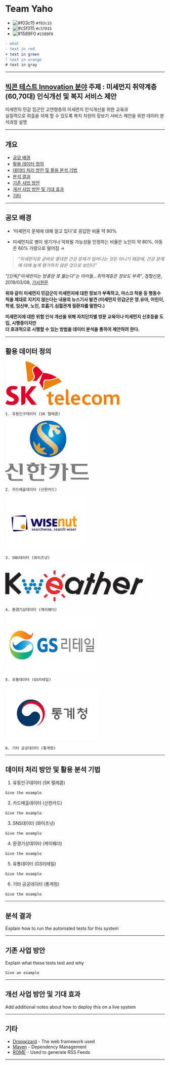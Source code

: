 # Team Yaho  

  
  
- ![#f03c15](https://placehold.it/15/f03c15/000000?text=+) `#f03c15`
- ![#c5f015](https://placehold.it/15/c5f015/000000?text=+) `#c5f015`
- ![#1589F0](https://placehold.it/15/1589F0/000000?text=+) `#1589F0`

```diff
- what
- text in red
+ text in green
! text in orange
# text in gray
```
  
---
  
## [빅콘 테스트 Innovation 분야](https://www.bigcontest.or.kr/points/content.php#ct04 ) 주제 : 미세먼지 취약계층(60,70대) 인식개선 및 복지 서비스 제안  
미세먼지 민감 집군인 고연령층의 미세먼지 인식개선을 위한 교육과   
실질적으로 외출을 자제 할 수 있도록 복지 차원의 장보기 서비스 제안을 위한 데이터 분석과정 설명  

---  
  
## 개요
* [공모 배경](#공모-배경)
* [활용 데이터 정의](#활용-데이터-정의)
* [데이터 처리 방안 및 활용 분석 기법](#데이터-처리-방안-및-활용-분석-기법)
* [분석 결과](#분석-결과)
* [기존 사업 방안](#기존-사업-방안)
* [개선 사업 방안 및 기대 효과](#개선-사업-방안-및-기대-효과)
* [기타](#기타)
---
  
## 공모 배경
- ‘미세먼지 문제에 대해 알고 있다’로 응답한 비율 약 90%

- 미세먼지로 병이 생기거나 악화될 가능성을 인정하는 비율은 노인이 약 80%, 아동은 60% 가량으로 떨어짐 &rightarrow;  
> *“미세먼지로 곧바로 중대한 건강 문제가 일어나는 것은 아니기 때문에, 건강 문제에 대해 높게 평가하지 않은 것으로 보인다”*  
  
*"[단독]“미세먼지는 방충망 못 뚫는다”는 아이들…취약계층은 정보도 부족"*,  경향신문,  2019/03/08, [기사원문](https://www.msn.com/ko-kr/news/national/%EB%8B%A8%EB%8F%85%E2%80%9C%EB%AF%B8%EC%84%B8%EB%A8%BC%EC%A7%80%EB%8A%94-%EB%B0%A9%EC%B6%A9%EB%A7%9D-%EB%AA%BB-%EB%9A%AB%EB%8A%94%EB%8B%A4%E2%80%9D%EB%8A%94-%EC%95%84%EC%9D%B4%EB%93%A4%E2%80%A6%EC%B7%A8%EC%95%BD%EA%B3%84%EC%B8%B5%EC%9D%80-%EC%A0%95%EB%B3%B4%EB%8F%84-%EB%B6%80%EC%A1%B1/ar-BBUvxkA#page=2)
  
**위와 같이 미세먼지 민감군이 미세먼지에 대한 정보가 부족하고, 마스크 착용 등 행동수칙을 제대로 지키지 않는다는 내용의 뉴스기사 발견 
(미세먼지 민감군은 영.유아, 어린이, 학생, 임신부, 노인, 호흡기.심혈관계 질환자를 말한다.)**  
  
**미세먼지에 대한 위험 인식 개선을 위해 자치단치별 방문 교육이나 미세먼지 신호등을 도입, 시행중이지만   
더 효과적으로 시행할 수 있는 방법을 데이터 분석을 통하여 제안하려 한다.**  

---
  
  
  
## 활용 데이터 정의

![SK](images/sk.png?raw=true "SK")
```
1. 유동인구데이터 (SK 텔레콤)
```

![ShinHan](images/shinhan.jpg?raw=true "SH")
```
2. 카드매출데이터 (신한카드)
```
![WiseNut](images/wisenut.jpg?raw=true "WN")
```
3. SNS데이터 (와이즈넛)
```
![kweather](images/kweather.jpg?raw=true "kweather")
```
4. 환경기상데이터 (케이웨더)
```
![GS](images/gs.jpg?raw=true "GSRetail")
```
5. 유통데이터 (GS리테일)
```
![stats](images/stats.png?raw=true "Stats")
```
6. 기타 공공데이터 (통계청)
```
---
  
## 데이터 처리 방안 및 활용 분석 기법

1. 유동인구데이터 (SK 텔레콤)

```
Give the example
```
2. 카드매출데이터 (신한카드)

```
Give the example
```
3. SNS데이터 (와이즈넛)

```
Give the example
```
4. 환경기상데이터 (케이웨더)

```
Give the example
```
5. 유통데이터 (GS리테일)

```
Give the example
```
6. 기타 공공데이터 (통계청)

```
Give the example
```
---
  
  
  
## 분석 결과
Explain how to run the automated tests for this system

---
  
## 기존 사업 방안
Explain what these tests test and why

```
Give an example
```
---
  
## 개선 사업 방안 및 기대 효과

Add additional notes about how to deploy this on a live system  

---
  
## 기타

* [Dropwizard](http://www.dropwizard.io/1.0.2/docs/) - The web framework used
* [Maven](https://maven.apache.org/) - Dependency Management
* [ROME](https://rometools.github.io/rome/) - Used to generate RSS Feeds
---
  
